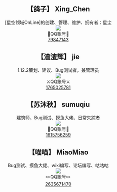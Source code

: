 ## <div align="center">【鸽子】 Xing_Chen</div>
<div align="center">[星空领域OnLine]的创建、管理、维护、拥有者：星尘</div>
<div align="center">
  <img class="img-responsive" src="http://q1.qlogo.cn/g?b=qq&amp;nk=79847143&amp;s=100">
</div>
<div align="center">
  🌌QQ账号🌌
</div>
<div align="center">
  <a href="tencent://message/?uin=79847143&amp;Site=在线咨询&amp;Menu=yes">79847143</a>
</div>

## <div align="center">【渣渣辉】 jie</div>
<div align="center">1.12.2策划、建议、Bug测试者，兼管理员</div>
<div align="center">
  <img class="img-responsive" src="http://q1.qlogo.cn/g?b=qq&amp;nk=1765025781&amp;s=100">
</div>
<div align="center">
  ⚔️QQ账号⚔️
</div>
<div align="center">
  <a href="tencent://message/?uin=1765025781&amp;Site=%E5%9C%A8%E7%BA%BF%E5%92%A8%E8%AF%A2&amp;Menu=yes">1765025781</a>
</div>

## <div align="center">【苏沐秋】 sumuqiu</div>
<div align="center">建筑师、Bug测试、摸鱼大佬、日常失踪者</div>
<div align="center">
  <img class="img-responsive" src="http://q1.qlogo.cn/g?b=qq&amp;nk=1615756259&amp;s=100">
</div>
<div align="center">
  🔨QQ账号🔨
</div>
<div align="center">
  <a href="tencent://message/?uin=1615756259&amp;Site=%E5%9C%A8%E7%BA%BF%E5%92%A8%E8%AF%A2&amp;Menu=yes">1615756259</a>
</div>

## <div align="center">【喵喵】 MiaoMiao</div>
<div align="center">Bug测试、摸鱼大佬、wiki编写、论坛编写、咕咕咕</div>
<div align="center">
  <img class="img-responsive" src="http://q1.qlogo.cn/g?b=qq&amp;nk=2635671470&amp;s=100">
</div>
<div align="center">
  ✏️QQ账号✏️
</div>
<div align="center">
  <a href="tencent://message/?uin=2635671470&amp;Site=%E5%9C%A8%E7%BA%BF%E5%92%A8%E8%AF%A2&amp;Menu=yes">2635671470</a>
</div>
